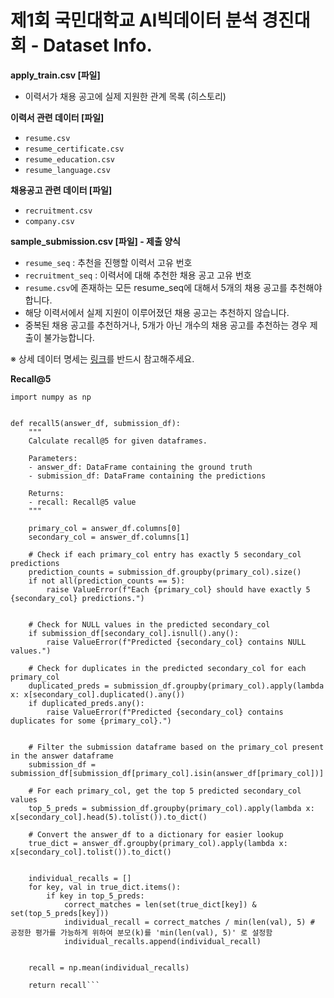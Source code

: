 # 제1회 국민대학교 AI빅데이터 분석 경진대회 - Dataset Info.

**apply_train.csv [파일]**
- 이력서가 채용 공고에 실제 지원한 관계 목록 (히스토리)
  
**이력서 관련 데이터 [파일]**
- ```resume.csv```
- ```resume_certificate.csv```
- ```resume_education.csv```
- ```resume_language.csv```
  
**채용공고 관련 데이터 [파일]**
- ```recruitment.csv```
- ```company.csv```
  
**sample_submission.csv [파일] - 제출 양식**
- ```resume_seq``` : 추천을 진행할 이력서 고유 번호
- ```recruitment_seq``` : 이력서에 대해 추천한 채용 공고 고유 번호
- ```resume.csv```에 존재하는 모든 resume_seq에 대해서 5개의 채용 공고를 추천해야 합니다.
- 해당 이력서에서 실제 지원이 이루어졌던 채용 공고는 추천하지 않습니다.
- 중복된 채용 공고를 추천하거나, 5개가 아닌 개수의 채용 공고를 추천하는 경우 제출이 불가능합니다.

※ 상세 데이터 명세는 [링크](https://docs.google.com/spreadsheets/d/1rNQuOmfj3YWESN6ryAYsek9ukh8Jth9D/edit?usp=sharing&ouid=108845528456198781082&rtpof=true&sd=true)를 반드시 참고해주세요.

**Recall@5**

```import pandas as pd
import numpy as np


def recall5(answer_df, submission_df):
    """
    Calculate recall@5 for given dataframes.
    
    Parameters:
    - answer_df: DataFrame containing the ground truth
    - submission_df: DataFrame containing the predictions
    
    Returns:
    - recall: Recall@5 value
    """
    
    primary_col = answer_df.columns[0]
    secondary_col = answer_df.columns[1]
    
    # Check if each primary_col entry has exactly 5 secondary_col predictions
    prediction_counts = submission_df.groupby(primary_col).size()
    if not all(prediction_counts == 5):
        raise ValueError(f"Each {primary_col} should have exactly 5 {secondary_col} predictions.")


    # Check for NULL values in the predicted secondary_col
    if submission_df[secondary_col].isnull().any():
        raise ValueError(f"Predicted {secondary_col} contains NULL values.")
    
    # Check for duplicates in the predicted secondary_col for each primary_col
    duplicated_preds = submission_df.groupby(primary_col).apply(lambda x: x[secondary_col].duplicated().any())
    if duplicated_preds.any():
        raise ValueError(f"Predicted {secondary_col} contains duplicates for some {primary_col}.")


    # Filter the submission dataframe based on the primary_col present in the answer dataframe
    submission_df = submission_df[submission_df[primary_col].isin(answer_df[primary_col])]
    
    # For each primary_col, get the top 5 predicted secondary_col values
    top_5_preds = submission_df.groupby(primary_col).apply(lambda x: x[secondary_col].head(5).tolist()).to_dict()
    
    # Convert the answer_df to a dictionary for easier lookup
    true_dict = answer_df.groupby(primary_col).apply(lambda x: x[secondary_col].tolist()).to_dict()
    
    
    individual_recalls = []
    for key, val in true_dict.items():
        if key in top_5_preds:
            correct_matches = len(set(true_dict[key]) & set(top_5_preds[key]))
            individual_recall = correct_matches / min(len(val), 5) # 공정한 평가를 가능하게 위하여 분모(k)를 'min(len(val), 5)' 로 설정함 
            individual_recalls.append(individual_recall)


    recall = np.mean(individual_recalls)
    
    return recall```
